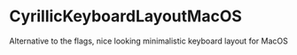 # CyrillicKeyboardLayoutMacOS
Alternative to the flags, nice looking minimalistic keyboard layout for MacOS

